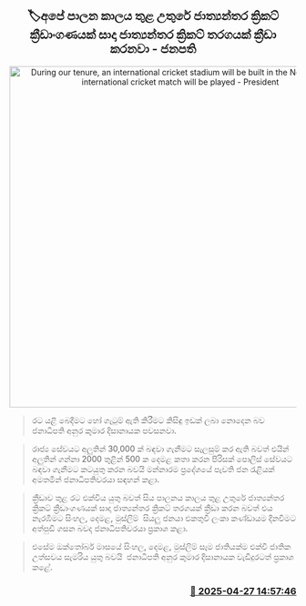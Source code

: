 <p align='center'><b><h2 align='center' title='During our tenure, an international cricket stadium will be built in the North and an international cricket match will be played - President'>🏷අපේ පාලන කාලය තුළ උතුරේ ජාත්‍යන්තර ක්‍රිකට් ක්‍රීඩාංගණයක් සාදා ජාත්‍යන්තර ක්‍රිකට් තරගයක් ක්‍රීඩා කරනවා - ජනපති</h2></b></p>
<p align='center'><img src='https://helakuru.sgp1.cdn.digitaloceanspaces.com/esana/images/lib/anura-president-uio.jpg' width='600' alt='During our tenure, an international cricket stadium will be built in the North and an international cricket match will be played - President'></p>

> රට යළි බෙදීමට හෝ ගැටුම් ඇති කිරීමට කිසිඳු ඉඩක් ලබා නොදෙන බව ජනාධිපති අනුර කුමාර දිසානායක පවසනවා.

> රාජ්‍ය සේවයට අලුතින් 30,000 ක් බඳවා ගැනීමට සැලසුම් කර ඇති බවත් එයින් අලුතින් ගන්නා 2000 තුළින් 500 ක දෙමළ කතා කරන පිරිසක් පොලිස් සේවයට බඳවා ගැනීමට කටයුතු කරන බවයි මන්නාරම ප්‍රදේශයේ පැවති ජන රැළියක් අමතමින් ජනාධිපතිවරයා සඳහන් කළා.

> ක්‍රීඩාව තුළ රට එක්විය යුතු බවත් සිය පාලනය කාලය තුළ උතුරේ ජාත්‍යන්තර ක්‍රිකට් ක්‍රීඩාංගණයක් සාදා ජාත්‍යන්තර ක්‍රිකට් තරගයක් ක්‍රීඩා කරන බවත් එය නැරඹීමට සිංහල, දෙමළ, මුස්ලිම්  සියලු ජනයා එකතුවී ලංකා කණ්ඩායම දිනවීමට අත්පුඩි ගසන බවද ජනාධිපතිවරයා ප්‍රකාශ කළා.

> එසේම ඔක්තෝබර් මාසයේ ‍සිංහල, දෙමළ, මුස්ලිම් සෑම ජාතියක්ම එක්වී ජාතික උත්සවය සැමරිය යුතු බවයි  ජනාධිපති අනුර කුමාර දිසානායක වැඩිදුරටත් ප්‍රකාශ කළේ. 



<h3 align='right'><a href='https://www.helakuru.lk/esana/p/109598/'>📅 2025-04-27 14:57:46</a></h3>
